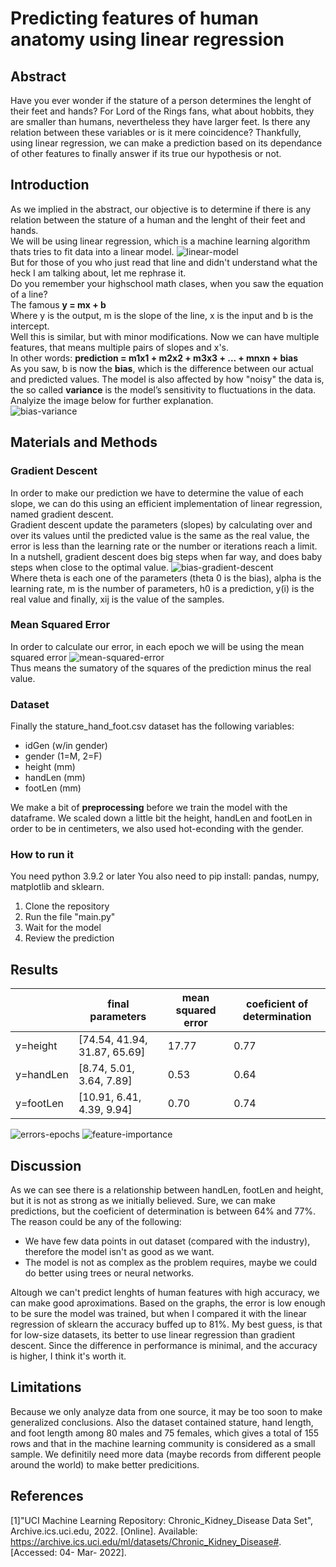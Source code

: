 # Predicting features of human anatomy using linear regression
## Abstract
Have you ever wonder if the stature of a person determines the lenght of their feet and hands? For Lord of the Rings fans, what about hobbits, they are smaller than humans, nevertheless they have larger feet. Is there any relation between these variables or is it mere coincidence? Thankfully, using linear regression, we can make a prediction based on its dependance of other features to finally answer if its true our hypothesis or not. 

## Introduction
As we implied in the abstract, our objective is to determine if there is any relation between the stature of a human and the lenght of their feet and hands.  
We will be using linear regression, which is a machine learning algorithm thats tries to fit data into a linear model. 
![linear-model](https://raw.githubusercontent.com/AlonsoOropeza/LinearRegression/main/linear-model.png)  
But for those of you who just read that line and didn't understand what the heck I am talking about, let me rephrase it.  
Do you remember your highschool math clases, when you saw the equation of a line?  
The famous **y = mx + b**  
Where y is the output, m is the slope of the line, x is the input and b is the intercept.  
Well this is similar, but with minor modifications. Now we can have multiple features, that means multiple pairs of slopes and x's.    
In other words: **prediction = m1x1 + m2x2 + m3x3 + ... + mnxn + bias**    
As you saw, b is now the **bias**, which is the difference between our actual and predicted values. The model is also affected by how "noisy" the data is, the so called **variance** is the model’s sensitivity to fluctuations in the data. Analyize the image below for further explanation.  
![bias-variance](https://raw.githubusercontent.com/AlonsoOropeza/LinearRegression/main/bias-variance.png)  

## Materials and Methods
### Gradient Descent
In order to make our prediction we have to determine the value of each slope, we can do this using an efficient implementation of linear regression, named gradient descent.  
Gradient descent update the parameters (slopes) by calculating over and over its values until the predicted value is the same as the real value, the error is less than the learning rate or the number or iterations reach a limit. In a nutshell, gradient descent does big steps when far way, and does baby steps when close to the optimal value.
![bias-gradient-descent](https://raw.githubusercontent.com/AlonsoOropeza/LinearRegression/main/gradient-descent.png)  
Where theta is each one of the parameters (theta 0 is the bias), alpha is the learning rate, m is the number of parameters, h0 is a prediction, y(i) is the real value and finally, xij is the value of the samples.   
### Mean Squared Error
In order to calculate our error, in each epoch we will be using the mean squared error
![mean-squared-error](https://raw.githubusercontent.com/AlonsoOropeza/LinearRegression/main/mean-squared-error.png)  
Thus means the sumatory of the squares of the prediction minus the real value.
### Dataset
Finally the stature_hand_foot.csv dataset has the following variables:
- idGen (w/in gender)  
- gender (1=M, 2=F)
- height (mm)  
- handLen (mm)   
- footLen (mm)
  
We make a bit of **preprocessing** before we train the model with the dataframe. We scaled down a little bit the height, handLen and footLen in order to be in centimeters, we also used hot-econding with the gender. 
### How to run it
You need python 3.9.2 or later
You also need to pip install: pandas, numpy, matplotlib and sklearn.
1. Clone the repository
2. Run the file "main.py"
3. Wait for the model
4. Review the prediction
## Results
||final parameters|mean squared error|coeficient of determination|
|-|-|-|-|
|y=height|[74.54, 41.94, 31.87, 65.69]|17.77|0.77|
|y=handLen|[8.74, 5.01, 3.64, 7.89]|0.53|0.64|
|y=footLen|[10.91, 6.41, 4.39, 9.94]|0.70|0.74|

![errors-epochs](https://raw.githubusercontent.com/AlonsoOropeza/LinearRegression/main/errors.png)
![feature-importance](https://raw.githubusercontent.com/AlonsoOropeza/Kidney-Logistic-Regression/main/feature_importance.png)
## Discussion
As we can see there is a relationship between handLen, footLen and height, but it is not as strong as we initially believed. Sure, we can make predictions, but the coeficient of determination is between 64% and 77%. The reason could be any of the following:
- We have few data points in out dataset (compared with the industry), therefore the model isn't as good as we want.
- The model is not as complex as the problem requires, maybe we could do better using trees or neural networks.

Altough we can't predict lenghts of human features with high accuracy, we can make good aproximations. Based on the graphs, the error is low enough to be sure the model was trained, but when I compared it with the linear regression of sklearn the accuracy buffed up to 81%. My best guess, is that for low-size datasets, its better to use linear regression than gradient descent. Since the difference in performance is minimal, and the accuracy is higher, I think it's worth it. 
## Limitations
Because we only analyze data from one source, it may be too soon to make generalized conclusions. Also the dataset contained stature, hand length, and foot length among 80 males and 75 females, which gives a total of 155 rows and that in the machine learning community is considered as a small sample. We definitily need more data (maybe records from different people around the world) to make better predicitions. 
## References
[1]"UCI Machine Learning Repository: Chronic_Kidney_Disease Data Set", Archive.ics.uci.edu, 2022. [Online]. Available: https://archive.ics.uci.edu/ml/datasets/Chronic_Kidney_Disease#. [Accessed: 04- Mar- 2022].
